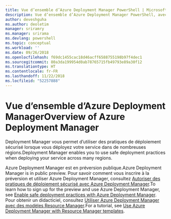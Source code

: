 ```yaml
---
title: Vue d’ensemble d’Azure Deployment Manager PowerShell | Microsoft Docs
description: Vue d’ensemble d’Azure Deployment Manager PowerShell, avec des liens vers les procédures d’installation et de configuration.
author: deveshguha
ms.author: deoletim
manager: sriramry
ms.manager: srirama
ms.devlang: powershell
ms.topic: conceptual
ms.workload: ''
ms.date: 09/26/2018
ms.openlocfilehash: f69dc1455cac18d46acff6588755198b97f4dec1
ms.sourcegitcommit: 80a3da199954d0ab78765715fb49793e89a30f12
ms.translationtype: HT
ms.contentlocale: fr-FR
ms.lasthandoff: 11/22/2018
ms.locfileid: "52257888"
---
```

# <a name="overview-of-azure-deployment-manager"></a><span data-ttu-id="5661f-103">Vue d’ensemble d’Azure Deployment Manager</span><span class="sxs-lookup"><span data-stu-id="5661f-103">Overview of Azure Deployment Manager</span></span>

<span data-ttu-id="5661f-104">Deployment Manager vous permet d’utiliser des pratiques de déploiement sécurisé lorsque vous déployez votre service dans de nombreuses régions.</span><span class="sxs-lookup"><span data-stu-id="5661f-104">Deployment Manager enables you to use safe deployment practices when deploying your service across many regions.</span></span>

<span data-ttu-id="5661f-105">Azure Deployment Manager est en préversion publique.</span><span class="sxs-lookup"><span data-stu-id="5661f-105">Azure Deployment Manager is in public preview.</span></span> <span data-ttu-id="5661f-106">Pour savoir comment vous inscrire à la préversion et utiliser Azure Deployment Manager, consultez [Autoriser des pratiques de déploiement sécurisé avec Azure Deployment Manager](https://docs.microsoft.com/en-us/azure/azure-resource-manager/deployment-manager-overview).</span><span class="sxs-lookup"><span data-stu-id="5661f-106">To learn how to sign up for the preview and use Azure Deployment Manager, see [Enable safe deployment practices with Azure Deployment Manager](https://docs.microsoft.com/en-us/azure/azure-resource-manager/deployment-manager-overview).</span></span> <span data-ttu-id="5661f-107">Pour obtenir un didacticiel, consultez [Utiliser Azure Deployment Manager avec des modèles Resource Manager](https://docs.microsoft.com/en-us/azure/azure-resource-manager/deployment-manager-tutorial).</span><span class="sxs-lookup"><span data-stu-id="5661f-107">For a tutorial, see [Use Azure Deployment Manager with Resource Manager templates](https://docs.microsoft.com/en-us/azure/azure-resource-manager/deployment-manager-tutorial).</span></span>